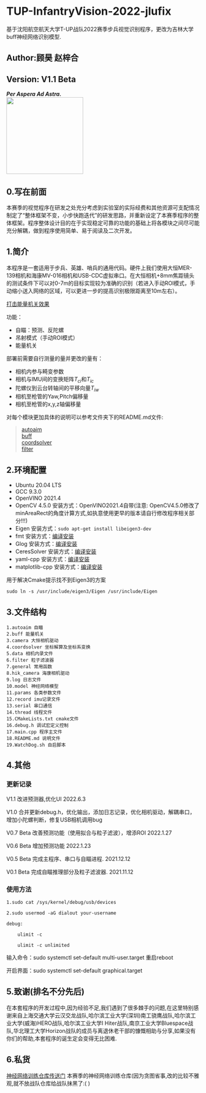 # TUP-InfantryVision-2022-jlufix
基于沈阳航空航天大学T-UP战队2022赛季步兵视觉识别程序，更改为吉林大学buff神经网络识别模型.
## Author:顾昊 赵梓合
## Version: V1.1 Beta
***Per Aspera Ad Astra.***    
<img src="docs/tup_badge_vision.png" width="200px">

## 0.写在前面
本赛季的视觉程序在研发之处充分考虑到实验室的实际经费和其他资源可支配情况制定了“整体框架不变，小步快跑迭代”的研发思路，并重新设定了本赛季程序的整体框架。程序整体设计目的在于实现稳定可靠的功能的基础上将各模块之间尽可能充分解耦，做到程序使用简单、易于阅读及二次开发。

## 1.简介
本程序是一套适用于步兵、英雄、哨兵的通用代码。硬件上我们使用大恒MER-139相机和海康MV-016相机和USB-CDC虚拟串口。在大恒相机+8mm焦距镜头的测试条件下可以对0-7m的目标实现较为准确的识别（若进入手动ROI模式，手动缩小送入网络的区域，可以更进一步的提高识别极限距离至10m左右）。


[打击能量机关效果](https://www.bilibili.com/video/BV1eT411377v/?spm_id_from=333.999.0.0&vd_source=b9a154f3c3bbc6442d61d52cc78af3d2)


功能：
- 自瞄：预测、反陀螺
- 吊射模式（手动ROI模式）
- 能量机关


部署前需要自行测量的量并更改的量有：
- 相机内参与畸变参数
- 相机与IMU间的变换矩阵$T_{ci}$和$T_{ic}$
- 陀螺仪到云台转轴间的平移向量$T_{iw}$
- 相机至枪管的Yaw,Pitch偏移量
- 相机至枪管的x,y,z轴偏移量

对每个模块更加具体的说明可以参考文件夹下的README.md文件:  
>[autoaim](autoaim/README.md)   
>[buff](buff/README.md)   
>[coordsolver](coordsolver/README.md)  
>[filter](filter/README.md)

## 2.环境配置

- Ubuntu 20.04 LTS
- GCC 9.3.0
- OpenVINO 2021.4
- OpenCV 4.5.0 安装方式：OpenVINO2021.4自带(注意: OpenCV4.5.0修改了minAreaRect的角度计算方式,如执意使用更早的版本请自行修改程序相关部分!!!)
- Eigen 安装方式：`sudo apt-get install libeigen3-dev`
- fmt 安装方式：[编译安装](https://github.com/fmtlib/fmt)
- Glog 安装方式：[编译安装](https://github.com/google/glog/releases/tag/v0.5.0)
- CeresSolver 安装方式：[编译安装](https://github.com/ceres-solver/ceres-solver/releases/tag/2.1.0)
- yaml-cpp 安装方式：[编译安装](https://github.com/jbeder/yaml-cpp)
- matplotlib-cpp 安装方式：[编译安装](https://github.com/lava/matplotlib-cpp)

用于解决Cmake提示找不到Eigen3的方案

    sudo ln -s /usr/include/eigen3/Eigen /usr/include/Eigen
## 3.文件结构
    1.autoaim 自瞄
    2.buff 能量机关
    3.camera 大恒相机驱动
    4.coordsolver 坐标解算及坐标系变换
    5.data 相机内录文件
    6.filter 粒子滤波器
    7.general 常用函数
    8.hik_camera 海康相机驱动
    9.log 日志文件
    10.model 神经网络模型
    11.params 各类参数文件
    12.record imu记录文件
    13.serial 串口通信
    14.thread 线程文件
    15.CMakeLists.txt cmake文件
    16.debug.h 调试宏定义控制
    17.main.cpp 程序主文件
    18.README.md 说明文件
    19.WatchDog.sh 自启脚本
    
## 4.其他
### 更新记录
V1.1 改进预测器,优化UI 2022.6.3

V1.0 合并更新debug.h，优化输出，添加日志记录，优化相机驱动，解耦串口，增加小陀螺判断，修复USB相机调用bug	

V0.7 Beta 改善预测功能（使用拟合与粒子滤波），增添ROI 2022.1.27  

V0.6 Beta 增加预测功能 2022.1.23  

V0.5 Beta 完成主程序、串口与自瞄进程. 2021.12.12  

V0.1 Beta 完成自瞄推理部分及粒子滤波器. 2021.11.12
### 使用方法
    1.sudo cat /sys/kernel/debug/usb/devices

    2.sudo usermod -aG dialout your-username

    debug:

        ulimit -c

        ulimit -c unlimited

输入命令：sudo systemctl set-default multi-user.target 重启reboot

开启界面：sudo systemctl set-default graphical.target
## 5.致谢(排名不分先后)
  在本套程序的开发过程中,因为经验不足,我们遇到了很多棘手的问题,在这里特别感谢来自上海交通大学云汉交龙战队,哈尔滨工业大学(深圳)南工骁鹰战队,哈尔滨工业大学(威海)HERO战队,哈尔滨工业大学I Hiter战队,南京工业大学Bluespace战队,华北理工大学Horizon战队的成员与离退休老干部的慷慨相助与分享,如果没有你们的帮助,本套程序的诞生定会变得无比困难.
## 6.私货
[神经网络训练仓库传送门](https://github.com/RangerOnMars/TUP-NN-Train) 本赛季的神经网络训练仓库(因为贪图省事,改的比较不雅观,就不放战队仓库给战队抹黑了:( )
